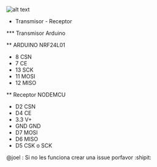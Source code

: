 
![alt text](https://aniavestidos.com/nrf.jpeg)


* Transmisor - Receptor 


*** Transmisor Arduino

** ARDUINO  NRF24L01

- 8 		CSN
- 7 		CE
- 13 		SCK
- 11 		MOSI
- 12 		MISO


** Receptor NODEMCU

- D2       CSN
- D4       CE
- 3.3      V+
- GND      GND
- D7       MOSI 
- D6       MISO
- D5       CSK o SCK 

@joel : Si no les funciona crear una issue porfavor :shipit: 
